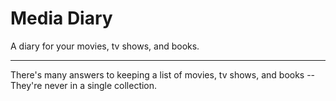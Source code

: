 # Media Diary

A diary for your movies, tv shows, and books.

---

There's many answers to keeping a list of movies, tv shows, and books -- They're never in a
single collection.

